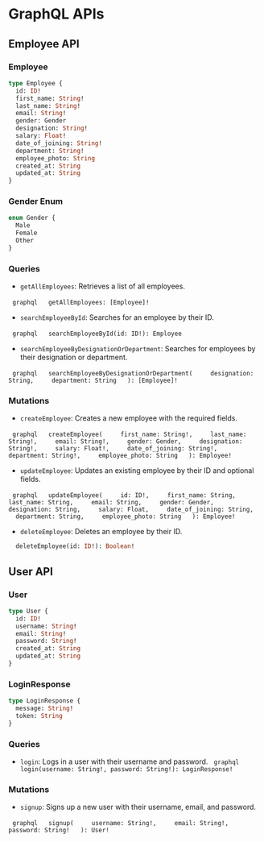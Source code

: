   

# GraphQL APIs


## Employee API
### Employee 

``` graphql
type Employee {
  id: ID!
  first_name: String!
  last_name: String!
  email: String!
  gender: Gender
  designation: String!
  salary: Float!
  date_of_joining: String!
  department: String!
  employee_photo: String
  created_at: String
  updated_at: String
}
```
### Gender Enum 

``` graphql
enum Gender {
  Male
  Female
  Other
}
```

### Queries
- `getAllEmployees`: Retrieves a list of all employees.

  ``` graphql
  getAllEmployees: [Employee]!
  ```

- `searchEmployeeById`: Searches for an employee by their ID.

  ``` graphql
  searchEmployeeById(id: ID!): Employee
  ```

- `searchEmployeeByDesignationOrDepartment`: Searches for employees by their designation or department.

  ``` graphql
  searchEmployeeByDesignationOrDepartment(
    designation: String,
    department: String
  ): [Employee]!
  ```
  

### Mutations

- `createEmployee`: Creates a new employee with the required fields.

  ``` graphql
  createEmployee(
    first_name: String!,
    last_name: String!,
    email: String!,
    gender: Gender,
    designation: String!,
    salary: Float!,
    date_of_joining: String!,
    department: String!,
    employee_photo: String
  ): Employee!
  ```

- `updateEmployee`: Updates an existing employee by their ID and optional fields.  

  ``` graphql
  updateEmployee(
    id: ID!,
    first_name: String,
    last_name: String,
    email: String,
    gender: Gender,
    designation: String,
    salary: Float,
    date_of_joining: String,
    department: String,
    employee_photo: String
  ): Employee!
  ```
  
- `deleteEmployee`: Deletes an employee by their ID.

``` graphql
  deleteEmployee(id: ID!): Boolean!
```
 
## User API

  

### User 

``` graphql
type User {
  id: ID!
  username: String!
  email: String!
  password: String!
  created_at: String
  updated_at: String
}
```

### LoginResponse

``` graphql
type LoginResponse {
  message: String!
  token: String
}
```

### Queries
 
- `login`: Logs in a user with their username and password.
  ``` graphql
  login(username: String!, password: String!): LoginResponse!
  ```
### Mutations

- `signup`: Signs up a new user with their username, email, and password. 

  ``` graphql
  signup(
    username: String!,
    email: String!,
    password: String!
  ): User!
  ```